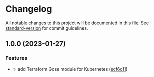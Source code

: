 # Changelog

All notable changes to this project will be documented in this file. See [standard-version](https://github.com/conventional-changelog/standard-version) for commit guidelines.

## 1.0.0 (2023-01-27)


### Features

* :sparkles: add Terraform Gose module for Kubernetes ([ecf6c11](https://gitea.ravianand.me/Dan6erbond/terraform-kubernetes-gose/commit/ecf6c11ed16ec287de89208eeb726d6808c42b99))
